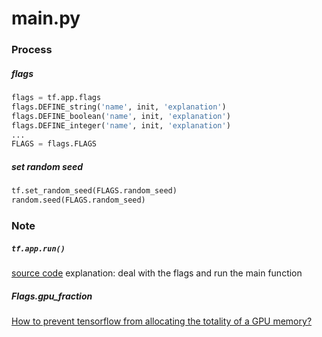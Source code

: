 main.py
======
### Process
##### flags
```python
flags = tf.app.flags
flags.DEFINE_string('name', init, 'explanation')
flags.DEFINE_boolean('name', init, 'explanation')
flags.DEFINE_integer('name', init, 'explanation')
...
FLAGS = flags.FLAGS
```
##### set random seed
```python
tf.set_random_seed(FLAGS.random_seed)
random.seed(FLAGS.random_seed)
```

### Note
##### `tf.app.run()`
[source code](https://github.com/tensorflow/tensorflow/blob/master/tensorflow/python/platform/app.py)
explanation: deal with the flags and run the main function
##### Flags.gpu_fraction
[How to prevent tensorflow from allocating the totality of a GPU memory?](http://ppt.cc/R6Ruc)
